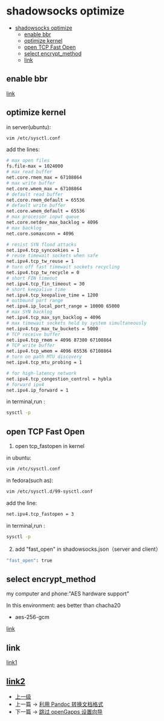 # shadowsocks optimize


<!-- @import "[TOC]" {cmd="toc" depthFrom=1 depthTo=6 orderedList=false} -->
<!-- code_chunk_output -->

* [shadowsocks optimize](#shadowsocks-optimize)
	* [enable bbr](#enable-bbr)
	* [optimize kernel](#optimize-kernel)
	* [open TCP Fast Open](#open-tcp-fast-open)
	* [select encrypt_method](#select-encrypt_method)
	* [link](#link)

<!-- /code_chunk_output -->


## enable bbr

[link](https://github.com/iMeiji/shadowsocks_install/wiki/%E5%BC%80%E5%90%AFTCP-BBR%E6%8B%A5%E5%A1%9E%E6%8E%A7%E5%88%B6%E7%AE%97%E6%B3%95)

## optimize kernel

in server(ubuntu):
```sh
vim /etc/sysctl.conf
```

add the lines:
```sh
# max open files
fs.file-max = 1024000
# max read buffer
net.core.rmem_max = 67108864
# max write buffer
net.core.wmem_max = 67108864
# default read buffer
net.core.rmem_default = 65536
# default write buffer
net.core.wmem_default = 65536
# max processor input queue
net.core.netdev_max_backlog = 4096
# max backlog
net.core.somaxconn = 4096

# resist SYN flood attacks
net.ipv4.tcp_syncookies = 1
# reuse timewait sockets when safe
net.ipv4.tcp_tw_reuse = 1
# turn off fast timewait sockets recycling
net.ipv4.tcp_tw_recycle = 0
# short FIN timeout
net.ipv4.tcp_fin_timeout = 30
# short keepalive time
net.ipv4.tcp_keepalive_time = 1200
# outbound port range
net.ipv4.ip_local_port_range = 10000 65000
# max SYN backlog
net.ipv4.tcp_max_syn_backlog = 4096
# max timewait sockets held by system simultaneously
net.ipv4.tcp_max_tw_buckets = 5000
# TCP receive buffer
net.ipv4.tcp_rmem = 4096 87380 67108864
# TCP write buffer
net.ipv4.tcp_wmem = 4096 65536 67108864
# turn on path MTU discovery
net.ipv4.tcp_mtu_probing = 1

# for high-latency network
net.ipv4.tcp_congestion_control = hybla
# forward ipv4
net.ipv4.ip_forward = 1
```

in terminal,run :
```sh
sysctl -p
```

## open TCP Fast Open
1. open tcp_fastopen in kernel

in ubuntu:
```sh
vim /etc/sysctl.conf
```

in fedora(such as):
```sh
vim /etc/sysctl.d/99-sysctl.conf
```

add the line:
```sh
net.ipv4.tcp_fastopen = 3
```
in terminal,run :
```sh
sysctl -p
```

2. add "fast_open" in shadowsocks.json（server and client）
```sh
"fast_open": true
```

## select encrypt_method

my computer and phone:"AES hardware support"

In this environment: aes better than chacha20

* aes-256-gcm

[link](http://blog.csdn.net/Bleachswh/article/details/78079185)

## link

[link1](https://github.com/shadowsocks/shadowsocks/wiki/Optimizing-Shadowsocks)

[link2](https://github.com/iMeiji/shadowsocks_install/wiki/shadowsocks-optimize)
---
- [上一级](README.md)
- 上一篇 -> [利用 Pandoc 转换文档格式](pandocConvertDoc.md)
- 下一篇 -> [跳过 openGapps 设置向导](skip_opengapps_init.md)
